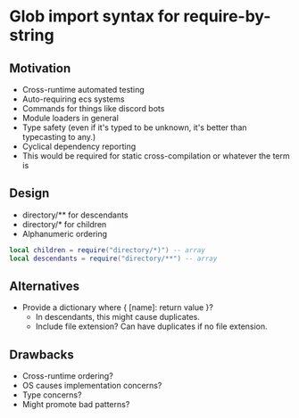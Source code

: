 # Glob import syntax for require-by-string

## Motivation

- Cross-runtime automated testing
- Auto-requiring ecs systems
- Commands for things like discord bots
- Module loaders in general
- Type safety (even if it's typed to be unknown, it's better than typecasting to any.)
- Cyclical dependency reporting
- This would be required for static cross-compilation or whatever the term is

## Design

- directory/\*\* for descendants
- directory/\* for children
- Alphanumeric ordering

```lua
local children = require("directory/*)") -- array
local descendants = require("directory/**") -- array
```

## Alternatives

- Provide a dictionary where { [name]: return value }?
  - In descendants, this might cause duplicates.
  - Include file extension? Can have duplicates if no file extension.

## Drawbacks

- Cross-runtime ordering?
- OS causes implementation concerns?
- Type concerns?
- Might promote bad patterns?
